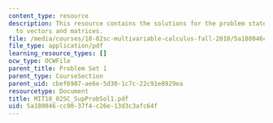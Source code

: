 ```yaml
---
content_type: resource
description: This resource contains the solutions for the problem statements related
  to vectors and matrices.
file: /media/courses/18-02sc-multivariable-calculus-fall-2010/5a180046cc9037f4c26e13d3c3afc64f_MIT18_02SC_SupProbSol1.pdf
file_type: application/pdf
learning_resource_types: []
ocw_type: OCWFile
parent_title: Problem Set 1
parent_type: CourseSection
parent_uid: cbef6907-ae6e-5d30-1c7c-22c91e8929ea
resourcetype: Document
title: MIT18_02SC_SupProbSol1.pdf
uid: 5a180046-cc90-37f4-c26e-13d3c3afc64f
---
```

